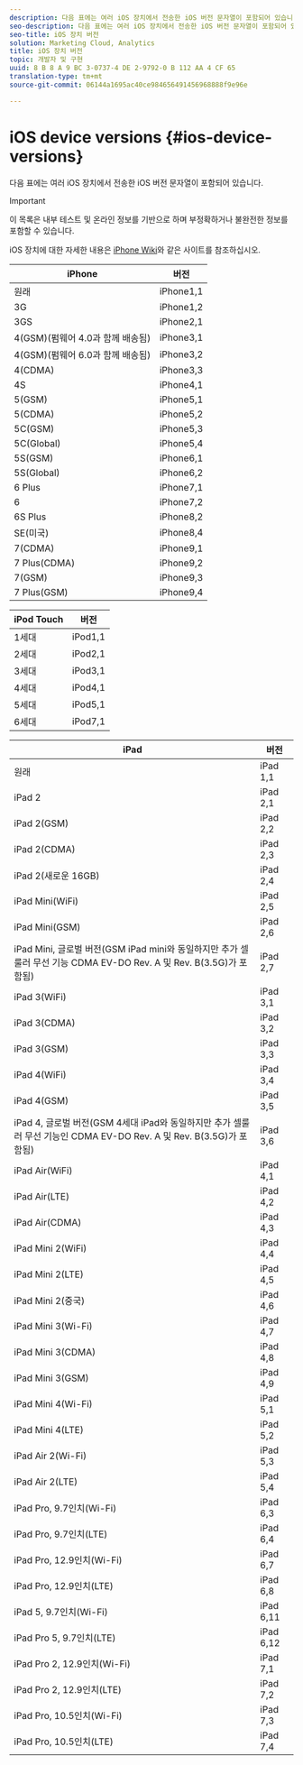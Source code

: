 ```yaml
---
description: 다음 표에는 여러 iOS 장치에서 전송한 iOS 버전 문자열이 포함되어 있습니다.
seo-description: 다음 표에는 여러 iOS 장치에서 전송한 iOS 버전 문자열이 포함되어 있습니다.
seo-title: iOS 장치 버전
solution: Marketing Cloud, Analytics
title: iOS 장치 버전
topic: 개발자 및 구현
uuid: 8 B 8 A 9 BC 3-0737-4 DE 2-9792-0 B 112 AA 4 CF 65
translation-type: tm+mt
source-git-commit: 06144a1695ac40ce984656491456968888f9e96e

---
```



# iOS device versions {#ios-device-versions}

다음 표에는 여러 iOS 장치에서 전송한 iOS 버전 문자열이 포함되어 있습니다.

>[!IMPORTANT]
>
>이 목록은 내부 테스트 및 온라인 정보를 기반으로 하며 부정확하거나 불완전한 정보를 포함할 수 있습니다.

iOS 장치에 대한 자세한 내용은 [iPhone Wiki](https://theiphonewiki.com/wiki/Models)와 같은 사이트를 참조하십시오.

| **iPhone** | **버전** |
|---|---|
| 원래 | iPhone1,1 |
| 3G | iPhone1,2 |
| 3GS | iPhone2,1 |
| 4(GSM)(펌웨어 4.0과 함께 배송됨) | iPhone3,1 |
| 4(GSM)(펌웨어 6.0과 함께 배송됨) | iPhone3,2 |
| 4(CDMA) | iPhone3,3 |
| 4S | iPhone4,1 |
| 5(GSM) | iPhone5,1 |
| 5(CDMA) | iPhone5,2 |
| 5C(GSM) | iPhone5,3 |
| 5C(Global) | iPhone5,4 |
| 5S(GSM) | iPhone6,1 |
| 5S(Global) | iPhone6,2 |
| 6 Plus | iPhone7,1 |
| 6 | iPhone7,2 |
| 6S Plus | iPhone8,2 |
| SE(미국) | iPhone8,4 |
| 7(CDMA) | iPhone9,1 |
| 7 Plus(CDMA) | iPhone9,2 |
| 7(GSM) | iPhone9,3 |
| 7 Plus(GSM) | iPhone9,4 |

| **iPod Touch** | **버전** |
|---|---|
| 1세대 | iPod1,1 |
| 2세대 | iPod2,1 |
| 3세대 | iPod3,1 |
| 4세대 | iPod4,1 |
| 5세대 | iPod5,1 |
| 6세대 | iPod7,1 |

| **iPad** | **버전** |
|---|---|
| 원래 | iPad 1,1 |
| iPad 2 | iPad 2,1 |
| iPad 2(GSM) | iPad 2,2 |
| iPad 2(CDMA) | iPad 2,3 |
| iPad 2(새로운 16GB) | iPad 2,4 |
| iPad Mini(WiFi) | iPad 2,5 |
| iPad Mini(GSM) | iPad 2,6 |
| iPad Mini, 글로벌 버전(GSM iPad mini와 동일하지만 추가 셀룰러 무선 기능 CDMA EV-DO Rev. A 및 Rev. B(3.5G)가 포함됨) | iPad 2,7 |
| iPad 3(WiFi) | iPad 3,1 |
| iPad 3(CDMA) | iPad 3,2 |
| iPad 3(GSM) | iPad 3,3 |
| iPad 4(WiFi) | iPad 3,4 |
| iPad 4(GSM) | iPad 3,5 |
| iPad 4, 글로벌 버전(GSM 4세대 iPad와 동일하지만 추가 셀룰러 무선 기능인 CDMA EV-DO Rev. A 및 Rev. B(3.5G)가 포함됨) | iPad 3,6 |
| iPad Air(WiFi) | iPad 4,1 |
| iPad Air(LTE) | iPad 4,2 |
| iPad Air(CDMA) | iPad 4,3 |
| iPad Mini 2(WiFi) | iPad 4,4 |
| iPad Mini 2(LTE) | iPad 4,5 |
| iPad Mini 2(중국) | iPad 4,6 |
| iPad Mini 3(Wi-Fi) | iPad 4,7 |
| iPad Mini 3(CDMA) | iPad 4,8 |
| iPad Mini 3(GSM) | iPad 4,9 |
| iPad Mini 4(Wi-Fi) | iPad 5,1 |
| iPad Mini 4(LTE) | iPad 5,2 |
| iPad Air 2(Wi-Fi) | iPad 5,3 |
| iPad Air 2(LTE) | iPad 5,4 |
| iPad Pro, 9.7인치(Wi-Fi) | iPad 6,3 |
| iPad Pro, 9.7인치(LTE) | iPad 6,4 |
| iPad Pro, 12.9인치(Wi-Fi) | iPad 6,7 |
| iPad Pro, 12.9인치(LTE) | iPad 6,8 |
| iPad 5, 9.7인치(Wi-Fi) | iPad 6,11 |
| iPad Pro 5, 9.7인치(LTE) | iPad 6,12 |
| iPad Pro 2, 12.9인치(Wi-Fi) | iPad 7,1 |
| iPad Pro 2, 12.9인치(LTE) | iPad 7,2 |
| iPad Pro, 10.5인치(Wi-Fi) | iPad 7,3 |
| iPad Pro, 10.5인치(LTE) | iPad 7,4 |

